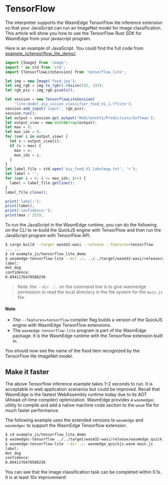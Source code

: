 # TensorFlow

The interpreter supports the WasmEdge TensorFlow lite inference extension so that your JavaScript can run an ImageNet model for image classification. This article will show you how to use the TensorFlow Rust SDK for WasmEdge from your javascript program.

Here is an example of JavaScript. You could find the full code from [example_js/tensorflow_lite_demo/](https://github.com/second-state/wasmedge-quickjs/tree/main/example_js/tensorflow_lite_demo).

```javascript
import {Image} from 'image';
import * as std from 'std';
import {TensorflowLiteSession} from 'tensorflow_lite';

let img = new Image('food.jpg');
let img_rgb = img.to_rgb().resize(192, 192);
let rgb_pix = img_rgb.pixels();

let session = new TensorflowLiteSession(
    'lite-model_aiy_vision_classifier_food_V1_1.tflite');
session.add_input('input', rgb_pix);
session.run();
let output = session.get_output('MobilenetV1/Predictions/Softmax');
let output_view = new Uint8Array(output);
let max = 0;
let max_idx = 0;
for (var i in output_view) {
  let v = output_view[i];
  if (v > max) {
    max = v;
    max_idx = i;
  }
}
let label_file = std.open('aiy_food_V1_labelmap.txt', 'r');
let label = '';
for (var i = 0; i <= max_idx; i++) {
  label = label_file.getline();
}
label_file.close();

print('label:');
print(label);
print('confidence:');
print(max / 255);
```

To run the JavaScript in the WasmEdge runtime, you can do the following on the CLI to re-build the QuickJS engine with TensorFlow and then run the JavaScript program with TensorFlow API.

```bash
$ cargo build --target wasm32-wasi --release --features=tensorflow
... ...
$ cd example_js/tensorflow_lite_demo
$ wasmedge-tensorflow-lite --dir .:. ../../target/wasm32-wasi/release/wasmedge_quickjs.wasm main.js
label:
Hot dog
confidence:
0.8941176470588236
```

> Note: the `--dir .:.` on the command line is to give wasmedge permission to read the local directory in the file system for the `main.js` file.

#### Note

* The `--features=tensorflow` compiler flag builds a version of the QuickJS engine with WasmEdge TensorFlow extensions.
* The `wasmedge-tensorflow-lite` program is part of the WasmEdge package. It is the WasmEdge runtime with the Tensorflow extension built in.

You should now see the name of the food item recognized by the TensorFlow lite ImageNet model.

## Make it faster

The above Tensorflow inference example takes 1–2 seconds to run. It is acceptable in web application scenarios but could be improved. Recall that WasmEdge is the fastest WebAssembly runtime today due to its AOT (Ahead-of-time compiler) optimization. WasmEdge provides a `wasmedgec` utility to compile and add a native machine code section to the `wasm` file for much faster performance.

The following example uses the extended versions to `wasmedge` and `wasmedgec` to support the WasmEdge Tensorflow extension.

```bash
$ cd example_js/tensorflow_lite_demo
$ wasmedgec-tensorflow ../../target/wasm32-wasi/release/wasmedge_quickjs.wasm wasmedge_quickjs.wasm
$ wasmedge-tensorflow-lite --dir .:. wasmedge_quickjs.wasm main.js
label:
Hot dog
confidence:
0.8941176470588236
```

You can see that the image classification task can be completed within 0.1s. It is at least 10x improvement!
